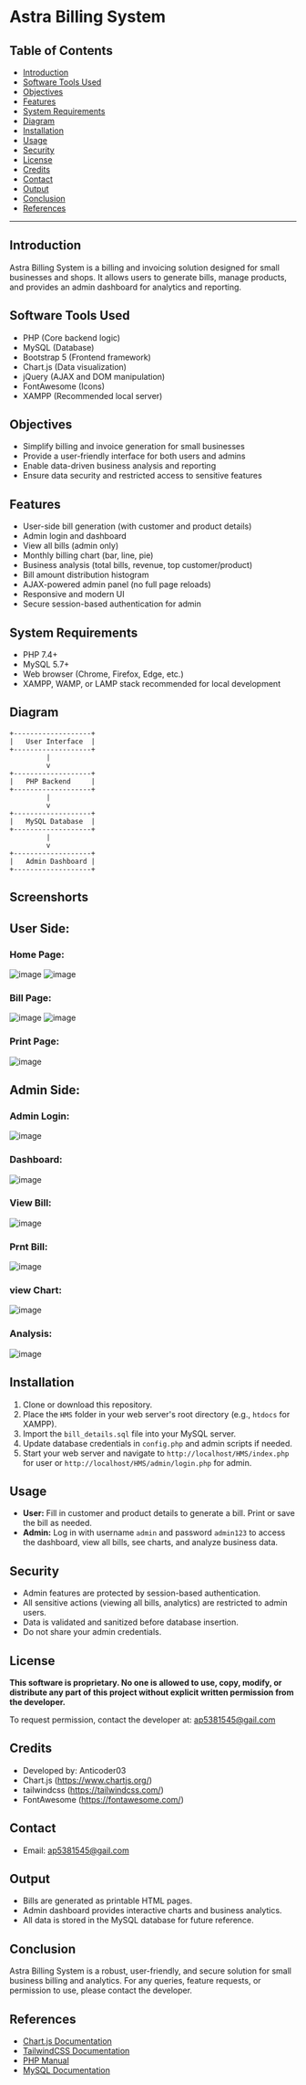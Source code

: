 # Astra Billing System

## Table of Contents
- [Introduction](#introduction)
- [Software Tools Used](#software-tools-used)
- [Objectives](#objectives)
- [Features](#features)
- [System Requirements](#system-requirements)
- [Diagram](#diagram)
- [Installation](#installation)
- [Usage](#usage)
- [Security](#security)
- [License](#license)
- [Credits](#credits)
- [Contact](#contact)
- [Output](#output)
- [Conclusion](#conclusion)
- [References](#references)

---

## Introduction
Astra Billing System is a  billing and invoicing solution designed for small businesses and shops. It allows users to generate bills, manage products, and provides an admin dashboard for analytics and reporting.

## Software Tools Used
- PHP (Core backend logic)
- MySQL (Database)
- Bootstrap 5 (Frontend framework)
- Chart.js (Data visualization)
- jQuery (AJAX and DOM manipulation)
- FontAwesome (Icons)
- XAMPP (Recommended local server)

## Objectives
- Simplify billing and invoice generation for small businesses
- Provide a user-friendly interface for both users and admins
- Enable data-driven business analysis and reporting
- Ensure data security and restricted access to sensitive features

## Features
- User-side bill generation (with customer and product details)
- Admin login and dashboard
- View all bills (admin only)
- Monthly billing chart (bar, line, pie)
- Business analysis (total bills, revenue, top customer/product)
- Bill amount distribution histogram
- AJAX-powered admin panel (no full page reloads)
- Responsive and modern UI
- Secure session-based authentication for admin

## System Requirements
- PHP 7.4+
- MySQL 5.7+
- Web browser (Chrome, Firefox, Edge, etc.)
- XAMPP, WAMP, or LAMP stack recommended for local development

## Diagram
```
+-------------------+
|   User Interface  |
+-------------------+
         |
         v
+-------------------+
|   PHP Backend     |
+-------------------+
         |
         v
+-------------------+
|   MySQL Database  |
+-------------------+
         |
         v
+-------------------+
|   Admin Dashboard |
+-------------------+
```

## Screenshorts

## User Side:
### Home Page:
![image](https://github.com/user-attachments/assets/6740b581-0c58-44d5-a0e1-133524787581)
![image](https://github.com/user-attachments/assets/09446bb0-889f-4a5b-9dd5-4d3a9109325b)

### Bill Page:
![image](https://github.com/user-attachments/assets/8eae9521-4162-410f-b92e-40cd6c0b5bb1)
![image](https://github.com/user-attachments/assets/5f14930c-5c20-430f-aab7-94e001d8514f)

### Print Page:
![image](https://github.com/user-attachments/assets/14352515-98cd-4137-a564-96d114accfd2)

## Admin Side: 

### Admin Login:
![image](https://github.com/user-attachments/assets/05f5741e-1cae-4e0c-8ff4-38e79da418b0)

### Dashboard:
![image](https://github.com/user-attachments/assets/3f722a49-f1f6-4387-9de4-d01b0e3fd04a)

### View Bill:
![image](https://github.com/user-attachments/assets/55e23d26-2490-4c9a-b335-5acbdf6d77fa)

### Prnt Bill:
![image](https://github.com/user-attachments/assets/9944d680-33b5-4481-8dd3-22b56796426e)



### view Chart:
![image](https://github.com/user-attachments/assets/70230e13-4e47-487c-9ebc-3e209cfceeb2)

###  Analysis:
![image](https://github.com/user-attachments/assets/27bec598-9505-41e3-9d0f-92639c5363bf)

                    
## Installation
1. Clone or download this repository.
2. Place the `HMS` folder in your web server's root directory (e.g., `htdocs` for XAMPP).
3. Import the `bill_details.sql` file into your MySQL server.
4. Update database credentials in `config.php` and admin scripts if needed.
5. Start your web server and navigate to `http://localhost/HMS/index.php` for user or `http://localhost/HMS/admin/login.php` for admin.

## Usage
- **User:** Fill in customer and product details to generate a bill. Print or save the bill as needed.
- **Admin:** Log in with username `admin` and password `admin123` to access the dashboard, view all bills, see charts, and analyze business data.

## Security
- Admin features are protected by session-based authentication.
- All sensitive actions (viewing all bills, analytics) are restricted to admin users.
- Data is validated and sanitized before database insertion.
- Do not share your admin credentials.

## License
**This software is proprietary. No one is allowed to use, copy, modify, or distribute any part of this project without explicit written permission from the developer.**

To request permission, contact the developer at: [ap5381545@gail.com](mailto:ap5381545@gail.com)

## Credits
- Developed by: Anticoder03
- Chart.js (https://www.chartjs.org/)
- tailwindcss (https://tailwindcss.com/)
- FontAwesome (https://fontawesome.com/)

## Contact
- Email: [ap5381545@gail.com](mailto:ap5381545@gail.com)

## Output
- Bills are generated as printable HTML pages.
- Admin dashboard provides interactive charts and business analytics.
- All data is stored in the MySQL database for future reference.

## Conclusion
Astra Billing System is a robust, user-friendly, and secure solution for small business billing and analytics. For any queries, feature requests, or permission to use, please contact the developer.

## References
- [Chart.js Documentation](https://www.chartjs.org/docs/)
- [TailwindCSS Documentation](https://tailwindcss.com/docs/installation/play-cdn)
- [PHP Manual](https://www.php.net/manual/en/)
- [MySQL Documentation](https://dev.mysql.com/doc/) 

